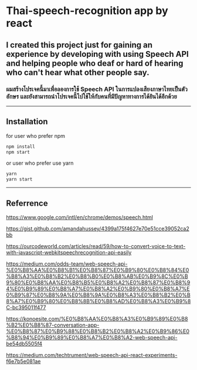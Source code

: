 # Thai-speech-recognition app by react
## I created this project just for gaining an experience by developing with using Speech API and helping people who deaf or hard of hearing who can't hear what other people say.

### ผมสร้างโปรเจคนี้มาเพื่อลองการใช้ Speech API ในการแปลงเสียงภาษาไทยเป็นตัวอักษร และยังสามารถนำโปรเจคนี้ไปใช้ให้กับคนที่มีปัญหาทางการได้ยินได้อีกด้วย 

-------

## Installation

for user who prefer npm
```bash
npm install
npm start
```
or user who prefer use yarn
```bash
yarn
yarn start 
```
-------

## Referrence
https://www.google.com/intl/en/chrome/demos/speech.html

https://gist.github.com/amandahussey/4399a175f4627e70e51cce39052ca2bb

https://ourcodeworld.com/articles/read/59/how-to-convert-voice-to-text-with-javascript-webkitspeechrecognition-api-easily

https://medium.com/odds-team/web-speech-api-%E0%B8%AA%E0%B8%B1%E0%B8%87%E0%B9%80%E0%B8%84%E0%B8%A3%E0%B8%B2%E0%B8%B0%E0%B8%AB%E0%B9%8C%E0%B9%80%E0%B8%AA%E0%B8%B5%E0%B8%A2%E0%B8%87%E0%B8%94%E0%B9%89%E0%B8%A7%E0%B8%A2%E0%B9%80%E0%B8%A7%E0%B9%87%E0%B8%9A%E0%B8%9A%E0%B8%A3%E0%B8%B2%E0%B8%A7%E0%B9%80%E0%B8%8B%E0%B8%AD%E0%B8%A3%E0%B9%8C-bc395011f477

https://konoesite.com/%E0%B8%AA%E0%B8%A3%E0%B9%89%E0%B8%B2%E0%B8%87-conversation-app-%E0%B8%87%E0%B9%88%E0%B8%B2%E0%B8%A2%E0%B9%86%E0%B8%94%E0%B9%89%E0%B8%A7%E0%B8%A2-web-speech-api-be54db5505f4

https://medium.com/techtrument/web-speech-api-react-experiments-f6e7b5e081ae
